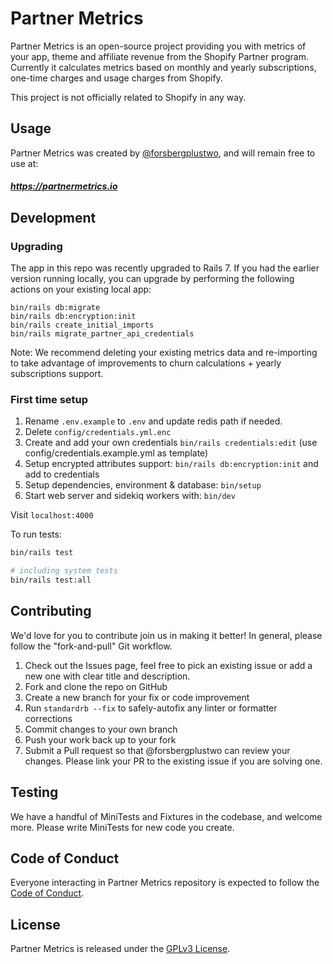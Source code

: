 # Partner Metrics

Partner Metrics is an open-source project providing you with metrics of your app, theme and affiliate revenue from the Shopify Partner program. Currently it calculates metrics based on monthly and yearly subscriptions, one-time charges and usage charges from Shopify.

This project is not officially related to Shopify in any way.

## Usage

Partner Metrics was created by [@forsbergplustwo](@forsbergplustwo), and will remain free to use at:

##### https://partnermetrics.io

## Development

### Upgrading

The app in this repo was recently upgraded to Rails 7. If you had the earlier version running locally, you can upgrade by performing the following actions on your existing local app:

```
bin/rails db:migrate
bin/rails db:encryption:init
bin/rails create_initial_imports
bin/rails migrate_partner_api_credentials
```

Note: We recommend deleting your existing metrics data and re-importing to take advantage of improvements to churn calculations + yearly subscriptions support.

### First time setup

1. Rename `.env.example` to `.env` and update redis path if needed.
1. Delete `config/credentials.yml.enc`
2. Create and add your own credentials `bin/rails credentials:edit` (use config/credentials.example.yml as template)
3. Setup encrypted attributes support: `bin/rails db:encryption:init` and add to credentials
4. Setup dependencies, environment & database: `bin/setup`
5. Start web server and sidekiq workers with: `bin/dev`

Visit `localhost:4000`

To run tests:

```bash
bin/rails test

# including system tests
bin/rails test:all
```

## Contributing
We'd love for you to contribute join us in making it better! In general, please follow the "fork-and-pull" Git workflow.

1. Check out the Issues page, feel free to pick an existing issue or add a new one with clear title and description.
2. Fork and clone the repo on GitHub
3. Create a new branch for your fix or code improvement
4. Run `standardrb --fix` to safely-autofix any linter or formatter corrections
5. Commit changes to your own branch
6. Push your work back up to your fork
7. Submit a Pull request so that @forsbergplustwo can review your changes. Please link your PR to the existing issue if you are solving one.

## Testing
We have a handful of MiniTests and Fixtures in the codebase, and welcome more. Please write MiniTests for new code you create.

## Code of Conduct
Everyone interacting in Partner Metrics repository is expected to follow the [Code of Conduct](https://github.com/forsbergplustwo/partner-metrics-saas/blob/main/CODE_OF_CONDUCT.md).

## License

Partner Metrics is released under the [GPLv3 License](https://github.com/forsbergplustwo/partner-metrics-saas/blob/main/LICENSE.md).
